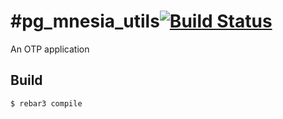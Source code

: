 #pg_mnesia_utils[![Build Status](https://www.travis-ci.org/jiarenjie/pg_mnesia_utils.svg?branch=master)](https://www.travis-ci.org/jiarenjie/pg_mnesia_utils)
=====

An OTP application

Build
-----

    $ rebar3 compile
